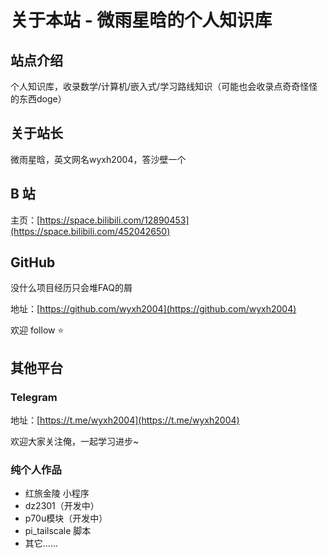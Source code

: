 # 关于本站 - 微雨星晗的个人知识库

## 站点介绍

个人知识库，收录数学/计算机/嵌入式/学习路线知识（可能也会收录点奇奇怪怪的东西doge）

## 关于站长

微雨星晗，英文网名wyxh2004，答沙壁一个

## B 站

主页：[https://space.bilibili.com/12890453](https://space.bilibili.com/452042650)


## GitHub

没什么项目经历只会堆FAQ的屑

地址：[https://github.com/wyxh2004](https://github.com/wyxh2004) 

欢迎 follow ⭐️

## 其他平台

### Telegram 

地址：[https://t.me/wyxh2004](https://t.me/wyxh2004) 

欢迎大家关注俺，一起学习进步~

### 纯个人作品

- 红旅金陵 小程序
- dz2301（开发中）
- p70u模块（开发中）
- pi_tailscale 脚本
- 其它......

